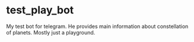 # test_play_bot

My test bot for telegram. He provides main information about constellation of planets. Mostly just a playground.
